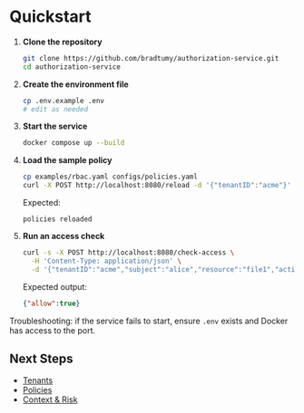 # Quickstart

1. **Clone the repository**
   ```sh
   git clone https://github.com/bradtumy/authorization-service.git
   cd authorization-service
   ```

2. **Create the environment file**
   ```sh
   cp .env.example .env
   # edit as needed
   ```

3. **Start the service**
   ```sh
   docker compose up --build
   ```

4. **Load the sample policy**
   ```sh
   cp examples/rbac.yaml configs/policies.yaml
   curl -X POST http://localhost:8080/reload -d '{"tenantID":"acme"}'
   ```
   Expected:
   ```text
   policies reloaded
   ```

5. **Run an access check**
   ```sh
   curl -s -X POST http://localhost:8080/check-access \
     -H 'Content-Type: application/json' \
     -d '{"tenantID":"acme","subject":"alice","resource":"file1","action":"read"}'
   ```
   Expected output:
   ```json
   {"allow":true}
   ```

Troubleshooting: if the service fails to start, ensure `.env` exists and Docker has access to the port.

## Next Steps
- [Tenants](tenants.md)
- [Policies](policies.md)
- [Context & Risk](context.md)
